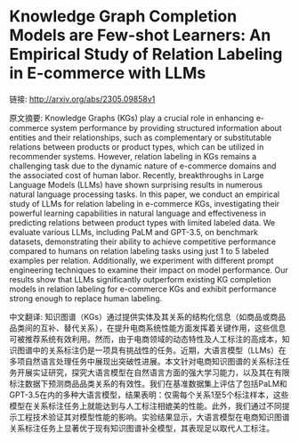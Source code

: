 # Knowledge Graph Completion Models are Few-shot Learners: An Empirical Study of Relation Labeling in E-commerce with LLMs

链接: http://arxiv.org/abs/2305.09858v1

原文摘要:
Knowledge Graphs (KGs) play a crucial role in enhancing e-commerce system
performance by providing structured information about entities and their
relationships, such as complementary or substitutable relations between
products or product types, which can be utilized in recommender systems.
However, relation labeling in KGs remains a challenging task due to the dynamic
nature of e-commerce domains and the associated cost of human labor. Recently,
breakthroughs in Large Language Models (LLMs) have shown surprising results in
numerous natural language processing tasks. In this paper, we conduct an
empirical study of LLMs for relation labeling in e-commerce KGs, investigating
their powerful learning capabilities in natural language and effectiveness in
predicting relations between product types with limited labeled data. We
evaluate various LLMs, including PaLM and GPT-3.5, on benchmark datasets,
demonstrating their ability to achieve competitive performance compared to
humans on relation labeling tasks using just 1 to 5 labeled examples per
relation. Additionally, we experiment with different prompt engineering
techniques to examine their impact on model performance. Our results show that
LLMs significantly outperform existing KG completion models in relation
labeling for e-commerce KGs and exhibit performance strong enough to replace
human labeling.

中文翻译:
知识图谱（KGs）通过提供实体及其关系的结构化信息（如商品或商品品类间的互补、替代关系），在提升电商系统性能方面发挥着关键作用，这些信息可被推荐系统有效利用。然而，由于电商领域的动态特性及人工标注的高成本，知识图谱中的关系标注仍是一项具有挑战性的任务。近期，大语言模型（LLMs）在多项自然语言处理任务中展现出突破性进展。本文针对电商知识图谱的关系标注任务开展实证研究，探究大语言模型在自然语言方面的强大学习能力，以及其在有限标注数据下预测商品品类关系的有效性。我们在基准数据集上评估了包括PaLM和GPT-3.5在内的多种大语言模型，结果表明：仅需每个关系1至5个标注样本，这些模型在关系标注任务上就能达到与人工标注相媲美的性能。此外，我们通过不同提示工程技术验证其对模型性能的影响。实验结果显示，大语言模型在电商知识图谱关系标注任务上显著优于现有知识图谱补全模型，其表现足以取代人工标注。
